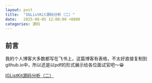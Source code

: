 ```yaml
---
layout: post
title:  "IGListKit源码分析（二）"
date:   2025-08-05 12:00:00 +0800
categories: 源码
---
```

## 前言
我的个人博客大多数都写在飞书上，这篇博客有表格，不太好直接复制到github.io中，所以还是以pdf的形式展示给各位面试官吧～😁

[IGListKit源码分析（二）](/menglan.github.io/IGListKit源码分析（二）.pdf)

